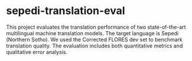 # sepedi-translation-eval
This project evaluates the translation performance of two state-of-the-art multilingual machine translation models. The target language is Sepedi (Northern Sotho). We used the Corrected FLORES dev set to benchmark translation quality. The evaluation includes both quantitative metrics and qualitative error analysis.
